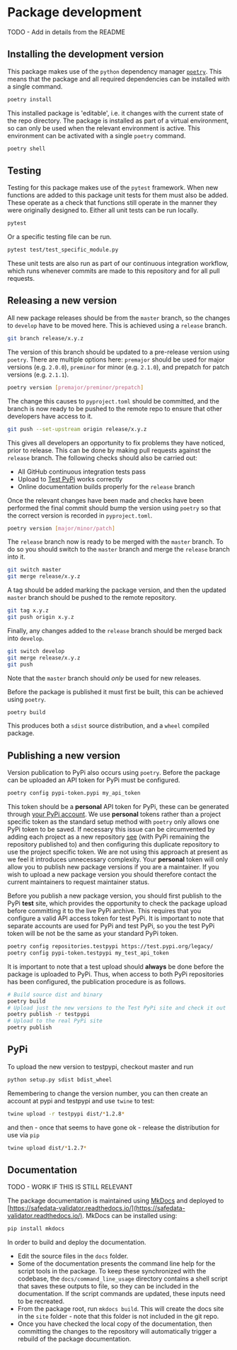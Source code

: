 # Package development

TODO - Add in details from the README

## Installing the development version

This package makes use of the `python` dependency manager
[`poetry`](https://python-poetry.org). This means that the package and all required
dependencies can be installed with a single command.

```bash
poetry install
```

This installed package is 'editable', i.e. it changes with the current state of the repo
directory. The package is installed as part of a virtual environment, so can only be
used when the relevant environment is active. This environment can be activated with a
single `poetry` command.

```bash
poetry shell
```

## Testing

Testing for this package makes use of the `pytest` framework. When new functions are
added to this package unit tests for them must also be added. These operate as a check
that functions still operate in the manner they were originally designed to. Either all
unit tests can be run locally.

```bash
pytest
```

Or a specific testing file can be run.

```bash
pytest test/test_specific_module.py
```

These unit tests are also run as part of our continuous integration workflow, which runs
whenever commits are made to this repository and for all pull requests.

## Releasing a new version

All new package releases should be from the `master` branch, so the changes to `develop`
have to be moved here. This is achieved using a `release` branch.

```bash
git branch release/x.y.z
```

The version of this branch should be updated to a pre-release version using `poetry`.
There are multiple options here: `premajor` should be used for major versions (e.g.
`2.0.0`), `preminor` for minor (e.g. `2.1.0`), and prepatch for patch versions (e.g.
`2.1.1`).

```bash
poetry version [premajor/preminor/prepatch]
```

The change this causes to `pyproject.toml` should be committed, and the branch is now
ready to be pushed to the remote repo to ensure that other developers have access to it.

```bash
git push --set-upstream origin release/x.y.z
```

This gives all developers an opportunity to fix problems they have noticed, prior to
release. This can be done by making pull requests against the `release` branch. The
following checks should also be carried out:

* All GitHub continuous integration tests pass
* Upload to [Test PyPi](https://test.pypi.org) works correctly
* Online documentation builds properly for the `release` branch

Once the relevant changes have been made and checks have been performed the final commit
should bump the version using `poetry` so that the correct version is recorded in
`pyproject.toml`.

```bash
poetry version [major/minor/patch]
```

The `release` branch now is ready to be merged with the `master` branch. To do so you
should switch to the `master` branch and merge the `release` branch into it.

```bash
git switch master
git merge release/x.y.z
```

A tag should be added marking the package version, and then the updated `master` branch
should be pushed to the remote repository.

```bash
git tag x.y.z
git push origin x.y.z
```

Finally, any changes added to the `release` branch should be merged back into `develop`.

```bash
git switch develop
git merge release/x.y.z
git push
```

Note that the `master` branch should _only_ be used for new releases.

Before the package is published it must first be built, this can be achieved using
`poetry`.

```bash
poetry build
```

This produces both a `sdist` source distribution, and a `wheel` compiled package.

## Publishing a new version

Version publication to PyPi also occurs using `poetry`. Before the package can be
uploaded an API token for PyPi must be configured.

```bash
poetry config pypi-token.pypi my_api_token
```

This token should be a **personal** API token for PyPi, these can be generated through
[your PyPi account](https://pypi.org/account/login/). We use **personal** tokens rather
than a project specific token as the standard setup method with `poetry` only allows one
PyPi token to be saved. If necessary this issue can be circumvented by adding each
project as a new repository
[see](https://python-poetry.org/docs/repositories/#publishable-repositories) (with PyPi
remaining the repository published to) and then configuring this duplicate repository to
use the project specific token. We are not using this approach at present as we feel it
introduces unnecessary complexity. Your **personal** token will only allow you to
publish new package versions if you are a maintainer. If you wish to upload a new
package version you should therefore contact the current maintainers to request
maintainer status.

Before you publish a new package version, you should first publish to the PyPi **test**
site, which provides the opportunity to check the package upload before committing it to
the live PyPi archive. This requires that you configure a valid API access token for
test PyPi. It is important to note that separate accounts are used for PyPi and test
PyPi, so you the test PyPi token will be not be the same as your standard PyPi token.

```bash
poetry config repositories.testpypi https://test.pypi.org/legacy/
poetry config pypi-token.testpypi my_test_api_token
```

It is important to note that a test upload should **always** be done before the package
is uploaded to PyPi. Thus, when access to both PyPi repositories has been configured,
the publication procedure is as follows.

```bash
# Build source dist and binary
poetry build
# Upload just the new versions to the Test PyPi site and check it out
poetry publish -r testpypi
# Upload to the real PyPi site
poetry publish
```

## PyPi

To upload the new version to testpypi, checkout master and run

```sh
python setup.py sdist bdist_wheel
```

Remembering to change the version number, you can then create an account at pypi
and testpypi and use `twine` to test:

```sh
twine upload -r testpypi dist/*1.2.8*
```

and then - once that seems to have gone ok - release the distribution for use
via `pip`

```sh
twine upload dist/*1.2.7*
```

## Documentation

TODO - WORK IF THIS IS STILL RELEVANT

The package documentation is maintained using [MkDocs](https://www.mkdocs.org/)
and deployed to
[https://safedata-validator.readthedocs.io/](https://safedata-validator.readthedocs.io/).
MkDocs can be installed using:

```sh
pip install mkdocs
```

In order to build and deploy the documentation.

* Edit the source files in the `docs` folder.
* Some of the documentation presents the command line help for the script tools
  in the package. To keep these synchronized with the codebase, the
  `docs/command_line_usage` directory contains a shell script that saves these
  outputs to file, so they can be included in the documentation. If the script
  commands are updated, these inputs need to be recreated.
* From the package root, run `mkdocs build`. This will create the docs site in
  the `site` folder - note that this folder is not included in the git repo.
* Once you have checked the local copy of the documentation, then committing the
  changes to the repository will automatically trigger a rebuild of the package
  documentation.
